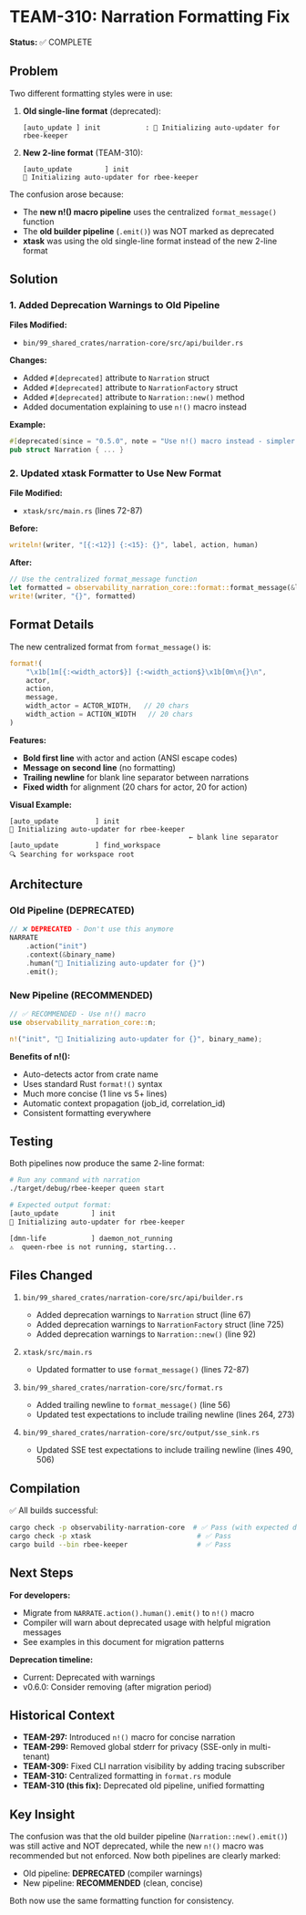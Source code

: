 # TEAM-310: Narration Formatting Fix

**Status:** ✅ COMPLETE

## Problem

Two different formatting styles were in use:

1. **Old single-line format** (deprecated):
   ```
   [auto_update ] init           : 🔨 Initializing auto-updater for rbee-keeper
   ```

2. **New 2-line format** (TEAM-310):
   ```
   [auto_update        ] init                
   🔨 Initializing auto-updater for rbee-keeper
   ```

The confusion arose because:
- The **new n!() macro pipeline** uses the centralized `format_message()` function
- The **old builder pipeline** (`.emit()`) was NOT marked as deprecated
- **xtask** was using the old single-line format instead of the new 2-line format

## Solution

### 1. Added Deprecation Warnings to Old Pipeline

**Files Modified:**
- `bin/99_shared_crates/narration-core/src/api/builder.rs`

**Changes:**
- Added `#[deprecated]` attribute to `Narration` struct
- Added `#[deprecated]` attribute to `NarrationFactory` struct  
- Added `#[deprecated]` attribute to `Narration::new()` method
- Added documentation explaining to use `n!()` macro instead

**Example:**
```rust
#[deprecated(since = "0.5.0", note = "Use n!() macro instead - simpler API with auto-detected actor and standard Rust format!() syntax")]
pub struct Narration { ... }
```

### 2. Updated xtask Formatter to Use New Format

**File Modified:**
- `xtask/src/main.rs` (lines 72-87)

**Before:**
```rust
writeln!(writer, "[{:<12}] {:<15}: {}", label, action, human)
```

**After:**
```rust
// Use the centralized format_message function
let formatted = observability_narration_core::format::format_message(&label, &action, &human);
write!(writer, "{}", formatted)
```

## Format Details

The new centralized format from `format_message()` is:

```rust
format!(
    "\x1b[1m[{:<width_actor$}] {:<width_action$}\x1b[0m\n{}\n",
    actor,
    action,
    message,
    width_actor = ACTOR_WIDTH,   // 20 chars
    width_action = ACTION_WIDTH   // 20 chars
)
```

**Features:**
- **Bold first line** with actor and action (ANSI escape codes)
- **Message on second line** (no formatting)
- **Trailing newline** for blank line separator between narrations
- **Fixed width** for alignment (20 chars for actor, 20 for action)

**Visual Example:**
```
[auto_update         ] init                
🔨 Initializing auto-updater for rbee-keeper
                                            ← blank line separator
[auto_update         ] find_workspace      
🔍 Searching for workspace root
```

## Architecture

### Old Pipeline (DEPRECATED)

```rust
// ❌ DEPRECATED - Don't use this anymore
NARRATE
    .action("init")
    .context(&binary_name)
    .human("🔨 Initializing auto-updater for {}")
    .emit();
```

### New Pipeline (RECOMMENDED)

```rust
// ✅ RECOMMENDED - Use n!() macro
use observability_narration_core::n;

n!("init", "🔨 Initializing auto-updater for {}", binary_name);
```

**Benefits of n!():**
- Auto-detects actor from crate name
- Uses standard Rust `format!()` syntax
- Much more concise (1 line vs 5+ lines)
- Automatic context propagation (job_id, correlation_id)
- Consistent formatting everywhere

## Testing

Both pipelines now produce the same 2-line format:

```bash
# Run any command with narration
./target/debug/rbee-keeper queen start

# Expected output format:
[auto_update        ] init                
🔨 Initializing auto-updater for rbee-keeper

[dmn-life           ] daemon_not_running  
⚠️  queen-rbee is not running, starting...
```

## Files Changed

1. `bin/99_shared_crates/narration-core/src/api/builder.rs`
   - Added deprecation warnings to `Narration` struct (line 67)
   - Added deprecation warnings to `NarrationFactory` struct (line 725)
   - Added deprecation warnings to `Narration::new()` (line 92)

2. `xtask/src/main.rs`
   - Updated formatter to use `format_message()` (lines 72-87)

3. `bin/99_shared_crates/narration-core/src/format.rs`
   - Added trailing newline to `format_message()` (line 56)
   - Updated test expectations to include trailing newline (lines 264, 273)

4. `bin/99_shared_crates/narration-core/src/output/sse_sink.rs`
   - Updated SSE test expectations to include trailing newline (lines 490, 506)

## Compilation

✅ All builds successful:
```bash
cargo check -p observability-narration-core  # ✅ Pass (with expected deprecation warnings)
cargo check -p xtask                          # ✅ Pass
cargo build --bin rbee-keeper                 # ✅ Pass
```

## Next Steps

**For developers:**
- Migrate from `NARRATE.action().human().emit()` to `n!()` macro
- Compiler will warn about deprecated usage with helpful migration messages
- See examples in this document for migration patterns

**Deprecation timeline:**
- Current: Deprecated with warnings
- v0.6.0: Consider removing (after migration period)

## Historical Context

- **TEAM-297:** Introduced `n!()` macro for concise narration
- **TEAM-299:** Removed global stderr for privacy (SSE-only in multi-tenant)
- **TEAM-309:** Fixed CLI narration visibility by adding tracing subscriber
- **TEAM-310:** Centralized formatting in `format.rs` module
- **TEAM-310 (this fix):** Deprecated old pipeline, unified formatting

## Key Insight

The confusion was that the old builder pipeline (`Narration::new().emit()`) was still active and NOT deprecated, while the new `n!()` macro was recommended but not enforced. Now both pipelines are clearly marked:

- Old pipeline: **DEPRECATED** (compiler warnings)
- New pipeline: **RECOMMENDED** (clean, concise)

Both now use the same formatting function for consistency.
